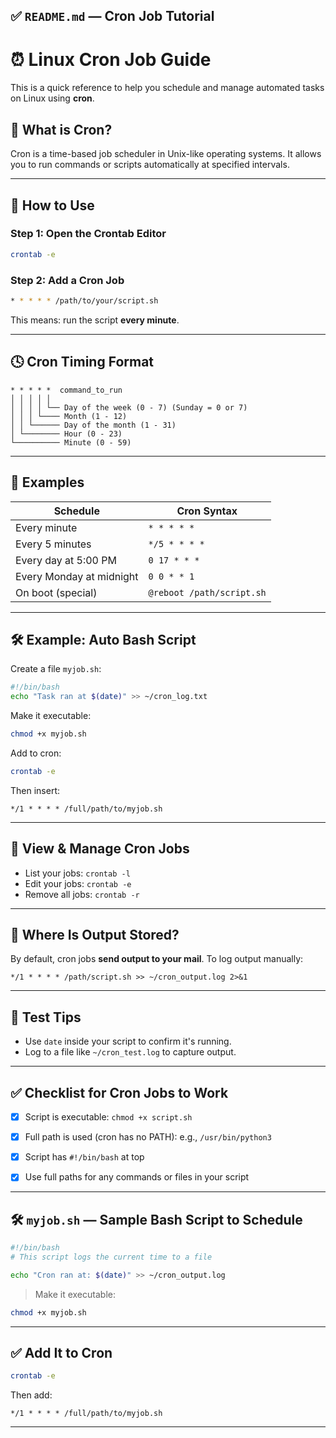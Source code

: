 

## ✅ `README.md` — Cron Job Tutorial


# ⏰ Linux Cron Job Guide

This is a quick reference to help you schedule and manage automated tasks on Linux using **cron**.



## 📖 What is Cron?

Cron is a time-based job scheduler in Unix-like operating systems. It allows you to run commands or scripts automatically at specified intervals.

---

## 🔧 How to Use

### Step 1: Open the Crontab Editor

```bash
crontab -e
````

### Step 2: Add a Cron Job

```bash
* * * * * /path/to/your/script.sh
```

This means: run the script **every minute**.

---

## 🕓 Cron Timing Format

```
* * * * *  command_to_run
│ │ │ │ │
│ │ │ │ └── Day of the week (0 - 7) (Sunday = 0 or 7)
│ │ │ └──── Month (1 - 12)
│ │ └────── Day of the month (1 - 31)
│ └──────── Hour (0 - 23)
└────────── Minute (0 - 59)
```

---

## 🔁 Examples

| Schedule                 | Cron Syntax               |
| ------------------------ | ------------------------- |
| Every minute             | `* * * * *`               |
| Every 5 minutes          | `*/5 * * * *`             |
| Every day at 5:00 PM     | `0 17 * * *`              |
| Every Monday at midnight | `0 0 * * 1`               |
| On boot (special)        | `@reboot /path/script.sh` |

---

## 🛠 Example: Auto Bash Script

Create a file `myjob.sh`:

```bash
#!/bin/bash
echo "Task ran at $(date)" >> ~/cron_log.txt
```

Make it executable:

```bash
chmod +x myjob.sh
```

Add to cron:

```bash
crontab -e
```

Then insert:

```cron
*/1 * * * * /full/path/to/myjob.sh
```

---

## 📜 View & Manage Cron Jobs

* List your jobs: `crontab -l`
* Edit your jobs: `crontab -e`
* Remove all jobs: `crontab -r`

---

## 📍 Where Is Output Stored?

By default, cron jobs **send output to your mail**.
To log output manually:

```cron
*/1 * * * * /path/script.sh >> ~/cron_output.log 2>&1
```

---

## 🧪 Test Tips

* Use `date` inside your script to confirm it's running.
* Log to a file like `~/cron_test.log` to capture output.

---

## ✅ Checklist for Cron Jobs to Work

* [x] Script is executable: `chmod +x script.sh`
* [x] Full path is used (cron has no PATH): e.g., `/usr/bin/python3`
* [x] Script has `#!/bin/bash` at top
* [x] Use full paths for any commands or files in your script



---

## 🛠 `myjob.sh` — Sample Bash Script to Schedule

```bash
#!/bin/bash
# This script logs the current time to a file

echo "Cron ran at: $(date)" >> ~/cron_output.log
````

> Make it executable:

```bash
chmod +x myjob.sh
```

---

## ✅ Add It to Cron

```bash
crontab -e
```

Then add:

```cron
*/1 * * * * /full/path/to/myjob.sh
```

---

